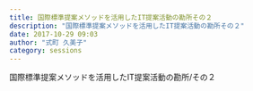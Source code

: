 ```yaml
---
title: 国際標準提案メソッドを活用したIT提案活動の勘所その２
description: "国際標準提案メソッドを活用したIT提案活動の勘所その２"
date: 2017-10-29 09:03
author: "式町 久美子"
category: sessions
---
```

国際標準提案メソッドを活用したIT提案活動の勘所/その２